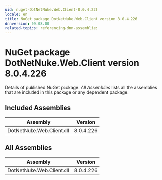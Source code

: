 ```yaml
---
uid: nuget-DotNetNuke.Web.Client-8.0.4.226
locale: en
title: NuGet package DotNetNuke.Web.Client version 8.0.4.226
dnnversion: 09.08.00
related-topics: referencing-dnn-assemblies
---
```


# NuGet package DotNetNuke.Web.Client version 8.0.4.226
Details of published NuGet package.
*All Assemblies* lists all the assemblies that are included in this package or any dependent package.

## Included Assemblies

|Assembly|Version|
|---|---|
|DotNetNuke.Web.Client.dll|8.0.4.226|

## All Assemblies

|Assembly|Version|
|---|---|
|DotNetNuke.Web.Client.dll|8.0.4.226|

